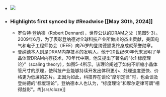 - ![](https://res.weread.qq.com/wrepub/CB_8nYBjEBmp7GW6nc6oyAgv53e_parsecover)
- ### Highlights first synced by #Readwise [[May 30th, 2024]]
    - 罗伯特·登纳德（Robert Dennard），世界公认的DRAM之父（见图5-3）。2009年6月，为了表彰登纳德对全球科技产业所做出的杰出贡献，美国电气和电子工程师协会（IEEE）向76岁的登纳德颁发终身成就荣誉勋章。
    - 登纳德本人则是DRAM内存技术的发明人，他于20世纪60年代末发明了单晶体管DRAM内存技术，70年代中期，他又提出了著名的“{c1:标度理论}”（scaling theory），如图5-4所示。该理论阐述了如何不断缩小晶体管尺寸的原理，使科技产业能够持续开发出体积更小、处理速度更快、价格更为低廉的芯片。正因为如此，科技界在谈论“摩尔定律”时，也会谈及登纳德的“标度理论”。登纳德本人也认为，“标度理论”和摩尔定律可谓“相得益彰”。#[[srs/cloze]]
